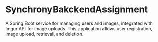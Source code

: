 # SynchronyBakckendAssignment
A Spring Boot service for managing users and images, integrated with Imgur API for image uploads. This application allows user registration, image upload, retrieval, and deletion.
